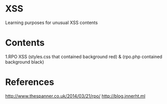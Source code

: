 # XSS 
Learning purposes for unusual XSS contents 

# Contents
1.RPO XSS (styles.css that contained background red) & (rpo.php contained background black)

# References 
http://www.thespanner.co.uk/2014/03/21/rpo/ 
http://blog.innerht.ml

